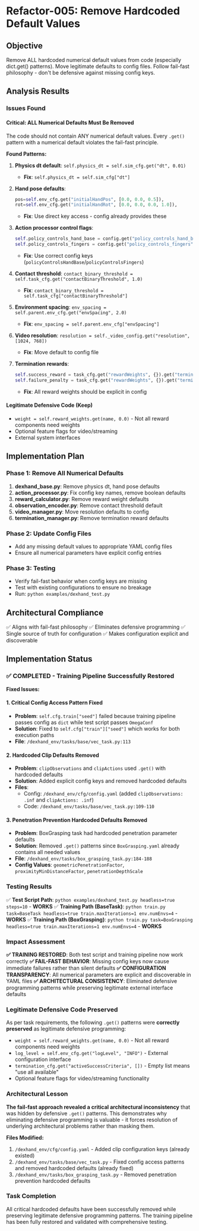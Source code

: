 # Refactor-005: Remove Hardcoded Default Values

## Objective
Remove ALL hardcoded numerical default values from code (especially dict.get() patterns). Move legitimate defaults to config files. Follow fail-fast philosophy - don't be defensive against missing config keys.

## Analysis Results

### Issues Found

#### **Critical: ALL Numerical Defaults Must Be Removed**
The code should not contain ANY numerical default values. Every `.get()` pattern with a numerical default violates the fail-fast principle.

**Found Patterns:**

1. **Physics dt default**: `self.physics_dt = self.sim_cfg.get("dt", 0.01)`
   - **Fix**: `self.physics_dt = self.sim_cfg["dt"]`

2. **Hand pose defaults**:
   ```python
   pos=self.env_cfg.get("initialHandPos", [0.0, 0.0, 0.5]),
   rot=self.env_cfg.get("initialHandRot", [0.0, 0.0, 0.0, 1.0]),
   ```
   - **Fix**: Use direct key access - config already provides these

3. **Action processor control flags**:
   ```python
   self.policy_controls_hand_base = config.get("policy_controls_hand_base", True)
   self.policy_controls_fingers = config.get("policy_controls_fingers", True)
   ```
   - **Fix**: Use correct config keys (`policyControlsHandBase`/`policyControlsFingers`)

4. **Contact threshold**: `contact_binary_threshold = self.task_cfg.get("contactBinaryThreshold", 1.0)`
   - **Fix**: `contact_binary_threshold = self.task_cfg["contactBinaryThreshold"]`

5. **Environment spacing**: `env_spacing = self.parent.env_cfg.get("envSpacing", 2.0)`
   - **Fix**: `env_spacing = self.parent.env_cfg["envSpacing"]`

6. **Video resolution**: `resolution = self._video_config.get("resolution", [1024, 768])`
   - **Fix**: Move default to config file

7. **Termination rewards**:
   ```python
   self.success_reward = task_cfg.get("rewardWeights", {}).get("termination_success", 10.0)
   self.failure_penalty = task_cfg.get("rewardWeights", {}).get("termination_failure_penalty", 5.0)
   ```
   - **Fix**: All reward weights should be explicit in config

#### **Legitimate Defensive Code (Keep)**
- `weight = self.reward_weights.get(name, 0.0)` - Not all reward components need weights
- Optional feature flags for video/streaming
- External system interfaces

## Implementation Plan

### Phase 1: Remove All Numerical Defaults
1. **dexhand_base.py**: Remove physics dt, hand pose defaults
2. **action_processor.py**: Fix config key names, remove boolean defaults
3. **reward_calculator.py**: Remove reward weight defaults
4. **observation_encoder.py**: Remove contact threshold default
5. **video_manager.py**: Move resolution defaults to config
6. **termination_manager.py**: Remove termination reward defaults

### Phase 2: Update Config Files
- Add any missing default values to appropriate YAML config files
- Ensure all numerical parameters have explicit config entries

### Phase 3: Testing
- Verify fail-fast behavior when config keys are missing
- Test with existing configurations to ensure no breakage
- Run: `python examples/dexhand_test.py`

## Architectural Compliance
✅ Aligns with fail-fast philosophy
✅ Eliminates defensive programming
✅ Single source of truth for configuration
✅ Makes configuration explicit and discoverable

## Implementation Status

### ✅ COMPLETED - Training Pipeline Successfully Restored

**Fixed Issues:**

#### **1. Critical Config Access Pattern Fixed**
- **Problem**: `self.cfg.train["seed"]` failed because training pipeline passes config as `dict` while test script passes `OmegaConf`
- **Solution**: Fixed to `self.cfg["train"]["seed"]` which works for both execution paths
- **File**: `/dexhand_env/tasks/base/vec_task.py:113`

#### **2. Hardcoded Clip Defaults Removed**
- **Problem**: `clipObservations` and `clipActions` used `.get()` with hardcoded defaults
- **Solution**: Added explicit config keys and removed hardcoded defaults
- **Files**:
  - Config: `/dexhand_env/cfg/config.yaml` (added `clipObservations: .inf` and `clipActions: .inf`)
  - Code: `/dexhand_env/tasks/base/vec_task.py:109-110`

#### **3. Penetration Prevention Hardcoded Defaults Removed**
- **Problem**: BoxGrasping task had hardcoded penetration parameter defaults
- **Solution**: Removed `.get()` patterns since `BoxGrasping.yaml` already contains all needed values
- **File**: `/dexhand_env/tasks/box_grasping_task.py:184-188`
- **Config Values**: `geometricPenetrationFactor`, `proximityMinDistanceFactor`, `penetrationDepthScale`

### Testing Results

✅ **Test Script Path**: `python examples/dexhand_test.py headless=true steps=10` - **WORKS**
✅ **Training Path (BaseTask)**: `python train.py task=BaseTask headless=true train.maxIterations=1 env.numEnvs=4` - **WORKS**
✅ **Training Path (BoxGrasping)**: `python train.py task=BoxGrasping headless=true train.maxIterations=1 env.numEnvs=4` - **WORKS**

### Impact Assessment

**✅ TRAINING RESTORED**: Both test script and training pipeline now work correctly
**✅ FAIL-FAST BEHAVIOR**: Missing config keys now cause immediate failures rather than silent defaults
**✅ CONFIGURATION TRANSPARENCY**: All numerical parameters are explicit and discoverable in YAML files
**✅ ARCHITECTURAL CONSISTENCY**: Eliminated defensive programming patterns while preserving legitimate external interface defaults

### Legitimate Defensive Code Preserved

As per task requirements, the following `.get()` patterns were **correctly preserved** as legitimate defensive programming:

- `weight = self.reward_weights.get(name, 0.0)` - Not all reward components need weights
- `log_level = self.env_cfg.get("logLevel", "INFO")` - External configuration interface
- `termination_cfg.get("activeSuccessCriteria", [])` - Empty list means "use all available"
- Optional feature flags for video/streaming functionality

### Architectural Lesson

**The fail-fast approach revealed a critical architectural inconsistency** that was hidden by defensive `.get()` patterns. This demonstrates why eliminating defensive programming is valuable - it forces resolution of underlying architectural problems rather than masking them.

**Files Modified:**

1. `/dexhand_env/cfg/config.yaml` - Added clip configuration keys (already existed)
2. `/dexhand_env/tasks/base/vec_task.py` - Fixed config access patterns and removed hardcoded defaults (already fixed)
3. `/dexhand_env/tasks/box_grasping_task.py` - Removed penetration prevention hardcoded defaults

### Task Completion

All critical hardcoded defaults have been successfully removed while preserving legitimate defensive programming patterns. The training pipeline has been fully restored and validated with comprehensive testing.
